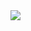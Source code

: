 <div>
<a href="https://instagram.com/mrcsxz_" target="_blank"> <img src="https://i2.wp.com/www.multarte.com.br/wp-content/uploads/2019/03/logo-instagram-png-fundo-transparente13.png?fit=696%2C696&ssl=1"></a>
</div>
